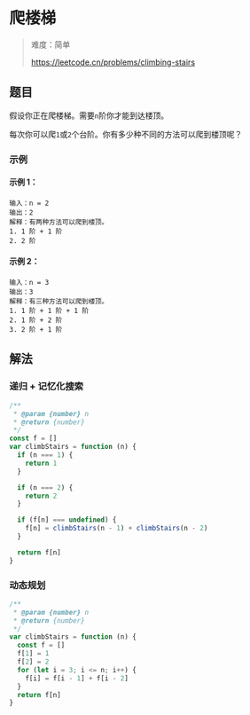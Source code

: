 # 爬楼梯

> 难度：简单
>
> https://leetcode.cn/problems/climbing-stairs

## 题目

假设你正在爬楼梯。需要`n`阶你才能到达楼顶。

每次你可以爬`1`或`2`个台阶。你有多少种不同的方法可以爬到楼顶呢？

### 示例

#### 示例 1：

```
输入：n = 2
输出：2
解释：有两种方法可以爬到楼顶。
1. 1 阶 + 1 阶
2. 2 阶
```

#### 示例 2：

```
输入：n = 3
输出：3
解释：有三种方法可以爬到楼顶。
1. 1 阶 + 1 阶 + 1 阶
2. 1 阶 + 2 阶
3. 2 阶 + 1 阶
```

## 解法

### 递归 + 记忆化搜索

```javascript
/**
 * @param {number} n
 * @return {number}
 */
const f = []
var climbStairs = function (n) {
  if (n === 1) {
    return 1
  }

  if (n === 2) {
    return 2
  }

  if (f[n] === undefined) {
    f[n] = climbStairs(n - 1) + climbStairs(n - 2)
  }

  return f[n]
}
```

### 动态规划

```javascript
/**
 * @param {number} n
 * @return {number}
 */
var climbStairs = function (n) {
  const f = []
  f[1] = 1
  f[2] = 2
  for (let i = 3; i <= n; i++) {
    f[i] = f[i - 1] + f[i - 2]
  }
  return f[n]
}
```
